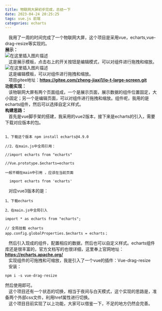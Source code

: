 ```yaml
---
title: 物联网大屏初步完成，总结一下
date: 2023-04-24 20:25:25
tags: vue.js 前端
categories: echarts
---
```


<!--more-->

   我用了一周的时间完成了一个物联网大屏，这个项目是采用vue，echarts,vue-drag-resize等实现的。  
**展示：**  
![在这里插入图片描述](https://img-blog.csdnimg.cn/d46645652f6b4a528b7bfd1082e30d8e.png)  
   这是展示模板，点击右上的开关按钮是编辑模式，可以对组件进行拖拽和缩放。  
![在这里插入图片描述](https://img-blog.csdnimg.cn/80db28edfc8941e18c26924c6d607e07.png)  
   这是编辑模板，可以对组件进行拖拽和缩放。  
   项目gitee地址：**https://gitee.com/zheng-jiaxi1/io-t-large-screen.git**  
**功能实现：**  
   该物联网大屏有两个页面组成，一个是展示页面，展示数据的组件位置固定，大小固定；另一个是编辑页面，可以对组件进行拖拽和缩放。组件呢，我用的是echarts组件，然后可以选择自定义样式。  
**构建思路：**  
   首先是vue脚手架的搭建，我采用的vue2版本，接下来是echarts的引入，需要下载对应版本的包。

```

1、下载这个版本 npm install echarts@4.9.0
 
//2、在main.js中全局引用：
 
//import echarts from "echarts"
 
//Vue.prototype.$echarts=echarts
 
一般不糊在main中引用 ，应该在当前页面 
 
  import echarts from 'echarts'
```

   对应vue3版本的是：

```
1、下载echarts 
 
2、在main.js中全局引入
 
import * as echarts from "echarts";
 
// 全局挂载 echarts
app.config.globalProperties.$echarts = echarts；
```

   然后引入现成的组件，配置相应的数据，然后也可以自定义样式。echarts组件库还是很丰富的，官方文档写的也很详细，这里奉上官网地址：**https://echarts.apache.org/**  
   实现组件的可拖拽和可缩放，我是引入了一个vue的插件：Vue-drag-resize  
   安装：

```
npm i -s vue-drag-resize
```

然后使用即可。  
   这个项目还有一个状态的切换，相当于夜间与白天模式，这个实现的思路是，准备两个外部css文件，利用href属性进行切换。  
   这个项目目前实现了以上功能，大家可以借鉴一下，不足的地方仍然会完善。